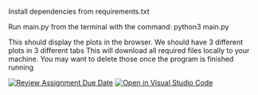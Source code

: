 Install dependencies from requirements.txt

Run main.py from the terminal with the command: python3 main.py

This should display the plots in the browser. We should have 3 different plots in 3 different tabs
This will download all required files locally to your machine. You may want to delete those once the program is finished running



[![Review Assignment Due Date](https://classroom.github.com/assets/deadline-readme-button-24ddc0f5d75046c5622901739e7c5dd533143b0c8e959d652212380cedb1ea36.svg)](https://classroom.github.com/a/ttvQeBwa)
[![Open in Visual Studio Code](https://classroom.github.com/assets/open-in-vscode-718a45dd9cf7e7f842a935f5ebbe5719a5e09af4491e668f4dbf3b35d5cca122.svg)](https://classroom.github.com/online_ide?assignment_repo_id=12022825&assignment_repo_type=AssignmentRepo)
